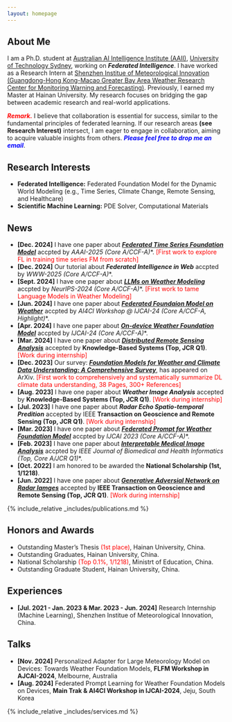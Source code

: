 ```yaml
---
layout: homepage
---
```


## About Me

I am a Ph.D. student at [Australian AI Intelligence Institute (AAII)](https://www.uts.edu.au/research/australian-artificial-intelligence-institute), [University of Technology Sydney](https://www.uts.edu.au/), working on ***Federated Intelligence***. I have worked as a Research Intern at [Shenzhen Institue of Meteorological Innovation (Guangdong-Hong Kong-Macao Greater Bay Area Weather Research Center for Monitoring Warning and Forecasting)](https://weather.sz.gov.cn/gbamwf/zhongxingaikuang/). Previously, I earned my Master at Hainan University. My research focuses on bridging the gap between academic research and real-world applications.

***<span style="color: Red;">Remark.</span>*** I believe that collaboration is essential for success, similar to the fundamental principles of federated learning. If our research areas **(see Research Interest)** intersect, I am eager to engage in collaboration, aiming to acquire valuable insights from others. ***<span style="color: blue;">Please feel free to drop me an email</span>***.

## Research Interests

- **Federated Intelligence:** Federated Foundation Model for the Dynamic World Modeling (e.g., Time Series, Climate Change, Remote Sensing, and Healthcare)
- **Scientific Machine Learning:** PDE Solver, Computational Materials

## News

- **[Dec. 2024]** I have one paper about [***Federated Time Series Foundation Model***](https://arxiv.org/pdf/2412.08906) accpted by **AAAI-2025 (Core A*/CCF-A)**. <span style="color: red;">[First work to explore FL in training time series FM from scratch]</span>
- **[Dec. 2024]** Our tutorial about ***Federated Intelligence in Web*** accpted by **WWW-2025 (Core A*/CCF-A)**.
- **[Sept. 2024]** I have one paper about [***LLMs on Weather Modeling***](https://arxiv.org/pdf/2405.20348) accpted by **NeurIPS-2024 (Core A*/CCF-A)**. <span style="color: red;">[First work to tame Language Models in Weather Modeling]</span>
- **[Jun. 2024]** I have one paper about [***Federated Foundaion Model on Weather***](https://openreview.net/pdf?id=VpMYKivGVE) accpted by **AI4CI Workshop @ IJCAI-24 (Core A*/CCF-A, Highlight)**.
- **[Apr. 2024]** I have one paper about [***On-device Weather Foundation Model***](https://arxiv.org/pdf/2305.14244) accpted by **IJCAI-24 (Core A*/CCF-A)**.
- **[Mar. 2024]** I have one paper about [***Distributed Remote Sensing Analysis***](https://www.sciencedirect.com/science/article/abs/pii/S0950705124003290) accepted by **Knowledge-Based Systems (Top, JCR Q1)**. <span style="color: red;">[Work during internship]</span>
- **[Dec. 2023]** Our survey: [***Foundation Models for Weather and Climate Data Understanding: A Comprehensive Survey***](https://arxiv.org/pdf/2312.03014), has appeared on ArXiv. <span style="color: red;">[First work to comprehensively and systematically summarize DL climate data understanding, 38 Pages, 300+ References]</span>
- **[Aug. 2023]** I have one paper about ***Weather Image Analysis*** accepted by **Knowledge-Based Systems (Top, JCR Q1)**. <span style="color: red;">[Work during internship]</span>
- **[Jul. 2023]** I have one paper about ***Radar Echo Spatio-temporal Predition*** accepted by IEEE **Transaction on Geoscience and Remote Sensing (Top, JCR Q1)**. <span style="color: red;">[Work during internship]</span>
- **[Mar. 2023]** I have one paper about [***Federated Prompt for Weather Foundation Model***](https://www.ijcai.org/proceedings/2023/0393.pdf) accpted by **IJCAI 2023 (Core A*/CCF-A)**.
- **[Feb. 2023]** I have one paper about [***Interpretable Medical Image Analysis***](https://ieeexplore.ieee.org/document/10050021?denied=) accpted by **IEEE Journal of Biomedical and Health Informatics (Top, Core A*/JCR Q1)**.
- **[Oct. 2022]** I am honored to be awarded the **National Scholarship (1st, 1/1218)**.
- **[Jun. 2022]** I have one paper about [***Generative Adversial Network on Radar Iamges***](https://ieeexplore.ieee.org/document/10050021?denied=) accepted by **IEEE Transaction on Geoscience and Remote Sensing (Top, JCR Q1)**. <span style="color: red;">[Work during internship]</span>

{% include_relative _includes/publications.md %}

## Honors and Awards
- Outstanding Master’s Thesis <span style="color: red;">(1st place)</span>, Hainan University, China.
- Outstanding Graduates, Hainan University, China.
- National Scholarship <span style="color: red;">(Top 0.1%, 1/1218)</span>, Ministrt of Education, China.
- Outstanding Graduate Student, Hainan University, China.

## Experiences
- **[Jul. 2021 - Jan. 2023 & Mar. 2023 - Jun. 2024]** Research Internship (Machine Learning), Shenzhen Institue of Meteorological Innovation, China.

## Talks
- **[Nov. 2024]** Personalized Adapter for Large Meteorology Model on Devices: Towards Weather Foundation Models, **FLFM Workshop in AJCAI-2024**, Melbourne, 
Australia
- **[Aug. 2024]** Federated Prompt Learning for Weather Foundation Models on Devices, **Main Trak & AI4CI Workshop in IJCAI-2024**, Jeju, 
South Korea

{% include_relative _includes/services.md %}
